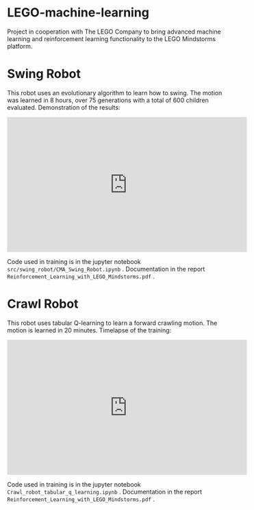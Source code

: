 # LEGO-machine-learning
Project in cooperation with The LEGO Company to bring advanced machine learning and reinforcement learning functionality to the LEGO Mindstorms platform.

# Swing Robot
This robot uses an evolutionary algorithm to learn how to swing. The motion was learned in 8 hours, over 75 generations with a total of 600 children evaluated. Demonstration of the results:

<iframe width="560" height="315" src="https://www.youtube.com/watch?v=6yY9P5vG-nA" frameborder="0" allow="autoplay; encrypted-media" allowfullscreen></iframe>

Code used in training is in the jupyter notebook `src/swing_robot/CMA_Swing_Robot.ipynb` . Documentation in the report `Reinforcement_Learning_with_LEGO_Mindstorms.pdf` .

# Crawl Robot
This robot uses tabular Q-learning to learn a forward crawling motion. The motion is learned in 20 minutes. Timelapse of the training:

<iframe width="560" height="315" src="https://www.youtube.com/watch?v=NUTv-oNWEYo" frameborder="0" allow="autoplay; encrypted-media" allowfullscreen></iframe>

Code used in training is in the jupyter notebook `Crawl_robot_tabular_q_learning.ipynb` . Documentation in the report `Reinforcement_Learning_with_LEGO_Mindstorms.pdf` .

